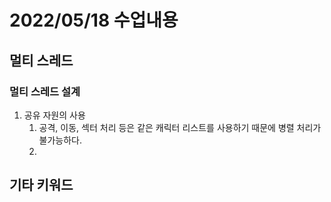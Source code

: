 # 2022/05/18 수업내용
## 멀티 스레드
### 멀티 스레드 설계
1. 공유 자원의 사용
    1) 공격, 이동, 섹터 처리 등은 같은 캐릭터 리스트를 사용하기 때문에 병렬 처리가 불가능하다.
    2) 




## 기타 키워드
### 
